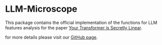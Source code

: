 # LLM-Microscope

This package contains the official implementation of the functions for 
LLM features analysis for the paper [Your Transformer is Secretly 
Linear](https://arxiv.org/abs/2405.12250).

for more details please visit our [GitHub 
page](https://github.com/AIRI-Institute/LLM-Microscope/tree/main).
